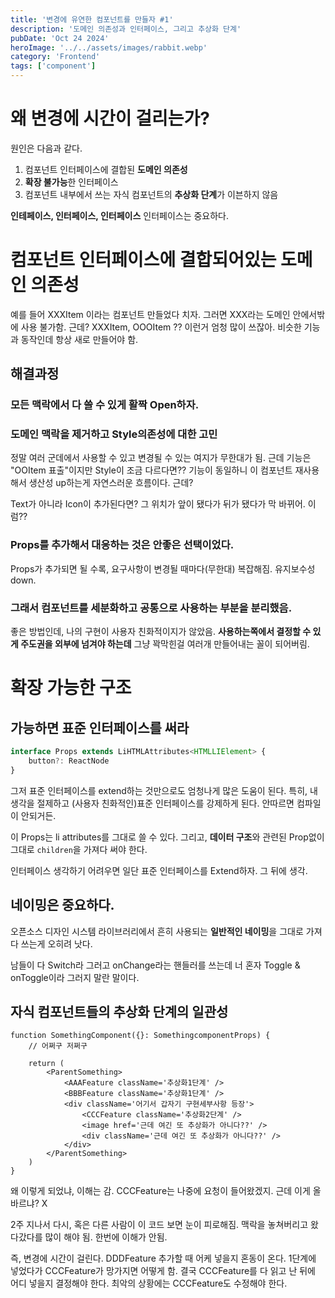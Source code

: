 ```yaml
---
title: '변경에 유연한 컴포넌트를 만들자 #1'
description: '도메인 의존성과 인터페이스, 그리고 추상화 단계'
pubDate: 'Oct 24 2024'
heroImage: '../../assets/images/rabbit.webp'
category: 'Frontend'
tags: ['component']
---
```


# 왜 변경에 시간이 걸리는가?

원인은 다음과 같다.

1. 컴포넌트 인터페이스에 결합된 **도메인 의존성**
2. **확장 불가능**한 인터페이스
3. 컴포넌트 내부에서 쓰는 자식 컴포넌트의 **추상화 단계**가 이븐하지 않음

**인테페이스, 인터페이스, 인터페이스** 인터페이스는 중요하다.

# 컴포넌트 인터페이스에 결합되어있는 도메인 의존성

예를 들어 XXXItem 이라는 컴포넌트 만들었다 치자. 그러면 XXX라는 도메인 안에서밖에 사용 불가함. 근데? XXXItem, OOOItem ?? 이런거 엄청 많이 쓰잖아. 비슷한 기능과 동작인데 항상 새로
만들어야 함.

## 해결과정

### 모든 맥락에서 다 쓸 수 있게 활짝 Open하자.

### 도메인 맥락을 제거하고 Style의존성에 대한 고민

정말 여러 군데에서 사용할 수 있고 변경될 수 있는 여지가 무한대가 됨.
근데 기능은 "OOItem 표출"이지만 Style이 조금 다르다면??
기능이 동일하니 이 컴포넌트 재사용해서 생산성 up하는게 자연스러운 흐름이다. 근데?

Text가 아니라 Icon이 추가된다면? 그 위치가 앞이 됐다가 뒤가 됐다가 막 바뀌어. 이럼??

### Props를 추가해서 대응하는 것은 안좋은 선택이었다.

Props가 추가되면 될 수록, 요구사항이 변경될 때마다(무한대) 복잡해짐. 유지보수성 down.

### 그래서 컴포넌트를 세분화하고 공통으로 사용하는 부분을 분리했음.

좋은 방법인데, 나의 구현이 사용자 친화적이지가 않았음.
**사용하는쪽에서 결정할 수 있게 주도권을 외부에 넘겨야 하는데** 그냥 꽉막힌걸 여러개 만들어내는 꼴이 되어버림.

# 확장 가능한 구조

## 가능하면 표준 인터페이스를 써라

```ts
interface Props extends LiHTMLAttributes<HTMLLIElement> {
	button?: ReactNode
}
```

그저 표준 인터페이스를 extend하는 것만으로도 엄청나게 많은 도움이 된다. 특히, 내 생각을 절제하고 (사용자 친화적인)표준 인터페이스를 강제하게 된다. 안따르면 컴파일이 안되거든.

이 Props는 li attributes를 그대로 쓸 수 있다. 그리고, **데이터 구조**와 관련된 Prop없이 그대로 `children`을 가져다 써야 한다.

인터페이스 생각하기 어려우면 일단 표준 인터페이스를 Extend하자. 그 뒤에 생각.

## 네이밍은 중요하다.

오픈소스 디자인 시스템 라이브러리에서 흔히 사용되는 **일반적인 네이밍**을 그대로 가져다 쓰는게 오히려 낫다.

남들이 다 Switch라 그러고 onChange라는 핸들러를 쓰는데 너 혼자 Toggle & onToggle이라 그러지 말란 말이다.

## 자식 컴포넌트들의 추상화 단계의 일관성

```tsx
function SomethingComponent({}: SomethingcomponentProps) {
	// 어쩌구 저쩌구

	return (
		<ParentSomething>
			<AAAFeature className='추상화1단계' />
			<BBBFeature className='추상화1단계' />
			<div className='어기서 갑자기 구현세부사항 등장'>
				<CCCFeature className='추상화2단계' />
				<image href='근데 여긴 또 추상화가 아니다??' />
				<div className='근데 여긴 또 추상화가 아니다??' />
			</div>
		</ParentSomething>
	)
}
```

왜 이렇게 되었냐, 이해는 감. CCCFeature는 나중에 요청이 들어왔겠지. 근데 이게 올바르냐? X

2주 지나서 다시, 혹은 다른 사람이 이 코드 보면 눈이 피로해짐. 맥락을 놓쳐버리고 왔다갔다를 많이 해야 됨. 한번에 이해가 안됨.

즉, 변경에 시간이 걸린다. DDDFeature 추가할 때 어케 넣을지 혼동이 온다. 1단계에 넣었다가 CCCFeature가 망가지면 어떻게 함. 결국 CCCFeature를 다 읽고 난 뒤에 어디 넣을지 결정해야
한다. 최악의 상황에는 CCCFeature도 수정해야 한다.
